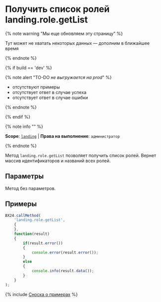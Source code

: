 # Получить список ролей landing.role.getList

{% note warning "Мы еще обновляем эту страницу" %}

Тут может не хватать некоторых данных — дополним в ближайшее время

{% endnote %}

{% if build == 'dev' %}

{% note alert "TO-DO _не выгружается на prod_" %}

- отсутствуют примеры
- отсутствует ответ в случае успеха
- отсутствует ответ в случае ошибки

{% endnote %}

{% endif %}

{% note info "" %}

**Scope**: [`landing`](../../../scopes/permissions.md) | **Права на выполнение**: `администратор`

{% endnote %}

Метод `landing.role.getList` позволяет получить список ролей. Вернет массив идентификаторов и названий всех ролей.

## Параметры

Метод без параметров.

## Примеры

```js
BX24.callMethod(
    'landing.role.getList',
    {
    },
    function(result)
    {
        if(result.error())
        {
            console.error(result.error());
        }
        else
        {
            console.info(result.data());
        }
    }
);
```

{% include [Сноска о примерах](../../../../_includes/examples.md) %}